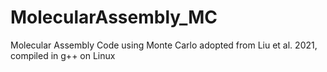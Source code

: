 # MolecularAssembly_MC

 Molecular Assembly Code using Monte Carlo adopted from Liu et al. 2021, compiled in g++ on Linux
